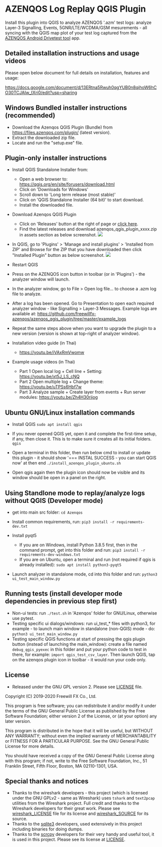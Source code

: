 AZENQOS Log Replay QGIS Plugin
==============================

Install this plugin into QGIS to analyze AZENQOS '.azm' test logs: analyze Layer-3 Signalling, Events, 5GNR/LTE/WCDMA/GSM mesurements - all syncing with the QGIS map plot of your test log captured from the [AZENQOS Android Drivetest tool](https://www2.azenqos.com/) app.

Detailed installation instructions and usage videos
---------------------------------------------------

Please open below document for full details on installation, features and usage:

<https://docs.google.com/document/d/13ERtna5Rwuh0qgYUB0n8qihoW6hCO30TCJAIw_tXri0/edit?usp=sharing>


Windows Bundled installer instructions (recommended)
-------------------------
  - Download the Azenqos QGIS Plugin (Bundle) from <https://files.azenqos.com/plugin/> (latest version).
  - Extract the downloaded zip file.
  - Locate and run the "setup.exe" file.


Plugin-only installer instructions
----------------------------------
- Install QGIS Standalone Installer from: 
  - Open a web browser to: <https://qgis.org/en/site/forusers/download.html>
  - Click on 'Downloads for Windows'
  - Scroll down to 'Long term release (most stable)'
  - Click on 'QGIS Standalone Installer (64 bit)' to start download.
  - Install the downloaded file.

- Download Azenqos QGIS Plugin
  - Click on 'Releases' button at the right of page or [click here](https://github.com/freewillfx-azenqos/azenqos_qgis_plugin/releases).
  - Find the latest releases and download azenqos_qgis_plugin_xxxx.zip in assets section as below screenshot.
![](example_screenshots/download_azenqos_QGIS_plugin.PNG)

- In QGIS, go to 'Plugins' > 'Manage and install plugins' > 'Installed from ZIP' and Browse for the ZIP that you have downloaded then click "Installed Plugin" button as below screenshot.
![](example_screenshots/Install_from_zip.PNG)
- Restart QGIS
- Press on the AZENQOS icon button in toolbar (or in 'Plugins') - the analyzer window will launch.
- In the analyzer window, go to File > Open log file... to choose a .azm log file to analyze.
- After a log has been opened. Go to Presentation to open each required analyzer window - like Signalling > Layer-3 Messages. Example logs are available at: https://github.com/freewillfx-azenqos/azenqos_qgis_plugin/tree/master/example_logs
- Repeat the same steps above when you want to upgrade the plugin to a new version (version is shown at top-right of analyzer window).

- Installation video guide (in Thai)
  - https://youtu.be/iVAxRmVwomw

- Example usage videos (in Thai)
  - Part 1 Open local log + Cell line + Setting: https://youtu.be/xt5J_LS_cNQ
  - Part 2 Open multiple log + Change theme: https://youtu.be/uTPSs6Hbf7w
  - Part 3 Analyze sample + Create layer from events + Run server modules: https://youtu.be/Zh4H30rijog
  

Ubuntu GNU/Linux installation commands
------------------------------------------

- Install QGIS
`sudo apt install qgis`

- If you never opened QGIS yet, open it and complete the first-time setup, if any, then close it. This is to make sure it creates all its initial folders.
`qgis`

- Open a terminal in this folder, then run below cmd to install or update this plugin - it should show '=== INSTAL SUCCESS - you can start QGIS now' at then end
`./install_azenqos_plugin_ubuntu.sh`

- Open qgis again then the plugin icon should now be visible and its window should be open in a panel on the right.


Using Standlone mode to replay/analyze logs without QGIS (Developer mode)
------------------------------------------------------------

- get into main src folder:
`cd Azenqos`

- Install common requirements, run:
`pip3 install -r requirements-dev.txt`

- Install pyqt5
  - If you are on Windows, install Python 3.8.5 first, then in the command prompt, get into this folder and run:
  `pip3 install -r requirements-dev-windows.txt`
  - If you are on Ubuntu, open a terminal and run (not required if qgis is already installed):
  `sudo apt install python3-pyqt5`
  
- Launch analyzer in standalone mode, cd into this folder and run:
`python3 ui_test_main_window.py`


Running tests (install developer mode dependencies in previous step first)
----------------------------------------------------------------

- Non-ui tests: run `./test.sh` in 'Azenqos' folder for GNU/Linux, otherwise use pytest.
- Testing specific ui dialogs/windows: run ui_test_* files with python3, for example - to launch main window in standalone (non-QGIS) mode - do: `python3 ui_test_main_window.py`
- Testing specific QGIS functions at start of pressing the qgis plugin button (instead of launching the main_window): create a file named `debug_qgis_pyexec` in this folder and put your python code to test in there, for example: `import qgis_test_csv_layer`. Then launch QGIS, tap on the azenqos plugin icon in toolbar - it would run your code only.


License
-------

- Released under the GNU GPL version 2. Please see [LICENSE](LICENSE) file.

Copyright (C) 2019-2020 Freewill FX Co., Ltd.

This program is free software; you can redistribute it and/or
modify it under the terms of the GNU General Public License
as published by the Free Software Foundation; either version 2
of the License, or (at your option) any later version.

This program is distributed in the hope that it will be useful,
but WITHOUT ANY WARRANTY; without even the implied warranty of
MERCHANTABILITY or FITNESS FOR A PARTICULAR PURPOSE.  See the
GNU General Public License for more details.

You should have received a copy of the GNU General Public License
along with this program; if not, write to the Free Software
Foundation, Inc., 51 Franklin Street, Fifth Floor, Boston, MA  02110-1301, USA.


Special thanks and notices
--------------------------

- Thanks to the wireshark developers - this project (which is licensed under the GNU GPLv2 - same as Wireshark) uses `tshark` and `text2pcap` utilities from the Wireshark project. Full credit and thanks to the Wireshark developers for their great work. Please see [wireshark_LICENSE](wireshark_LICENSE) file for its license and [wireshark_SOURCE](wireshark_SOURCE) for its source.
- Thanks to the [sqlite3](https://www.sqlite.org/copyright.html) developers, used extensively in this project including binaries for doing dumps.
- Thanks to the [scrcpy](https://github.com/Genymobile/scrcpy) developers for their very handy and useful tool, it is used in this project. Please see its license at [LICENSE](Azenqos/scrcpy_nt/LICENSE).
